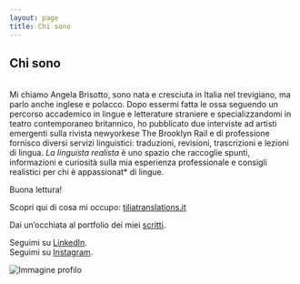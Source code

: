 ```yaml
---
layout: page
title: Chi sono
---
```

## Chi sono

<br>
Mi chiamo Angela Brisotto, sono nata e cresciuta in Italia nel trevigiano, ma parlo anche inglese e polacco. Dopo essermi fatta le ossa seguendo un percorso accademico in lingue e letterature straniere e specializzandomi in teatro contemporaneo britannico, ho pubblicato due interviste ad artisti emergenti sulla rivista newyorkese The Brooklyn Rail e di professione fornisco diversi servizi linguistici: traduzioni, revisioni, trascrizioni e lezioni di lingua. <em>La linguista realista</em> è uno spazio che raccoglie spunti, informazioni e curiosità sulla mia esperienza professionale e consigli realistici per chi è appassionat* di lingue. 

Buona lettura!

Scopri qui di cosa mi occupo: <a href="https://www.tiliatranslations.it/">tiliatranslations.it</a>

Dai un’occhiata al portfolio dei miei <a href="https://angelabrisotto.github.io/">scritti</a>.

Seguimi su <a href="https://www.linkedin.com/in/angela-brisotto/">LinkedIn</a>.
<br>
Seguimi su <a href="https://www.instagram.com/tiliatranslationsangela/">Instagram</a>.


![Immagine profilo](https://user-images.githubusercontent.com/87431141/156187894-20b80b1b-eba6-41bf-9c3c-3f1ddf88ef97.png)
